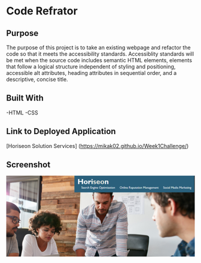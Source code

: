 # Code Refrator

## Purpose
The purpose of this project is to take an existing webpage and refactor the code so that it meets the accessibility standards. Accessiblity standards will be met when the source code includes semantic HTML elements, elements that follow a logical structure independent of styling and positioning, accessible alt attributes, heading attributes in sequential order, and a descriptive, concise title.

## Built With
-HTML
-CSS

## Link to Deployed Application
[Horiseon Solution Services] (https://mikak02.github.io/Week1Challenge/)

## Screenshot
![Screenshot of website](assets/images/screenshot.png)